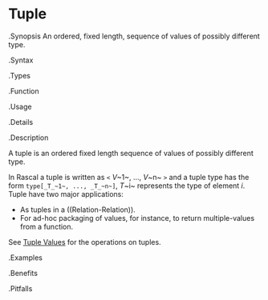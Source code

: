 # Tuple

.Synopsis
An ordered, fixed length, sequence of values of possibly different type.

.Syntax

.Types

.Function
       
.Usage

.Details

.Description

A tuple is an ordered fixed length sequence of values of possibly different type.

In Rascal a tuple is written as `<` _V_~1~, ..., _V_~n~ `>` and a tuple type has the form `type[_T_~1~, ..., _T_~n~]`,
_T_~i~ represents the type of element _i_. Tuple have two major applications:

*  As tuples in a ((Relation-Relation)).
*  For ad-hoc packaging of values, for instance, to return multiple-values from a function.


See [Tuple Values]((Rascal:Values-Tuple)) for the operations on tuples.

.Examples

.Benefits

.Pitfalls

